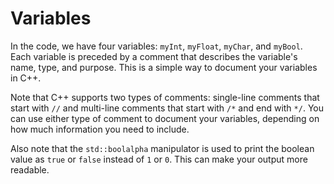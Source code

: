 # Variables

In the code, we have four variables: `myInt`, `myFloat`, `myChar`, and `myBool`. Each variable is preceded by a comment that describes the variable's name, type, and purpose. This is a simple way to document your variables in C++. 

Note that C++ supports two types of comments: single-line comments that start with `//` and multi-line comments that start with `/*` and end with `*/`. You can use either type of comment to document your variables, depending on how much information you need to include.

Also note that the `std::boolalpha` manipulator is used to print the boolean value as `true` or `false` instead of `1` or `0`. This can make your output more readable.

